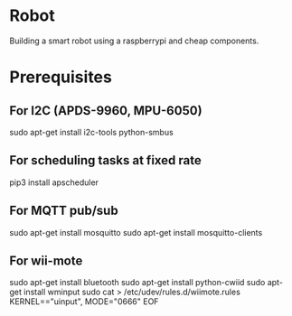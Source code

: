# Robot
Building a smart robot using a raspberrypi and cheap components.

# Prerequisites
## For I2C (APDS-9960, MPU-6050)
sudo apt-get install i2c-tools python-smbus

## For scheduling tasks at fixed rate
pip3 install apscheduler

## For MQTT pub/sub
sudo apt-get install mosquitto
sudo apt-get install mosquitto-clients

## For wii-mote
sudo apt-get install bluetooth 
sudo apt-get install python-cwiid 
sudo apt-get install wminput 
sudo cat > /etc/udev/rules.d/wiimote.rules
KERNEL=="uinput", MODE="0666"
EOF
